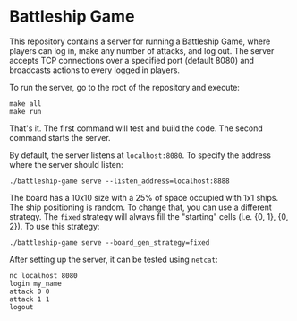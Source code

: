 # Battleship Game

This repository contains a server for running a Battleship Game, where players can log in, make any number of attacks,
and log out. The server accepts TCP connections over a specified port (default 8080) and broadcasts actions to every
logged in players.

To run the server, go to the root of the repository and execute:

```
make all
make run
```

That's it. The first command will test and build the code. The second command starts the server.

By default, the server listens at `localhost:8080`. 
To specify the address where the server should listen:
```
./battleship-game serve --listen_address=localhost:8888
```


The board has a 10x10 size with a 25% of space occupied with 1x1 ships.
The ship positioning is random. To change that, you can use a different strategy. 
The `fixed` strategy will always fill the "starting" cells (i.e. {0, 1}, {0, 2}). 
To use this strategy:
```
./battleship-game serve --board_gen_strategy=fixed
```

After setting up the server, it can be tested using `netcat`:
```
nc localhost 8080
login my_name
attack 0 0
attack 1 1
logout
```